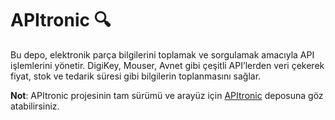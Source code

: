 
# APItronic 🔍

Bu depo, elektronik parça bilgilerini toplamak ve sorgulamak amacıyla API işlemlerini yönetir. DigiKey, Mouser, Avnet gibi çeşitli API’lerden veri çekerek fiyat, stok ve tedarik süresi gibi bilgilerin toplanmasını sağlar.

**Not**: APItronic projesinin tam sürümü ve arayüz için [APItronic](https://github.com/HsynAslan/APItronic) deposuna göz atabilirsiniz.
